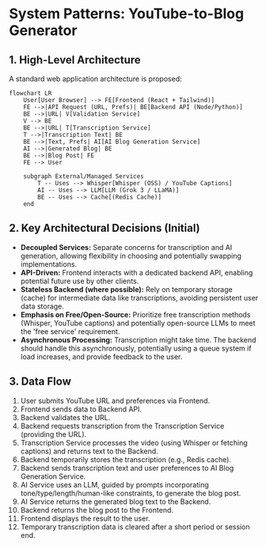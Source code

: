 # System Patterns: YouTube-to-Blog Generator

## 1. High-Level Architecture
A standard web application architecture is proposed:

```mermaid
flowchart LR
    User[User Browser] --> FE[Frontend (React + Tailwind)]
    FE -->|API Request (URL, Prefs)| BE[Backend API (Node/Python)]
    BE -->|URL| V[Validation Service]
    V --> BE
    BE -->|URL| T[Transcription Service]
    T -->|Transcription Text| BE
    BE -->|Text, Prefs| AI[AI Blog Generation Service]
    AI -->|Generated Blog| BE
    BE -->|Blog Post| FE
    FE --> User

    subgraph External/Managed Services
        T -- Uses --> Whisper[Whisper (OSS) / YouTube Captions]
        AI -- Uses --> LLM[LLM (Grok 3 / LLaMA)]
        BE -- Uses --> Cache[(Redis Cache)]
    end
```

## 2. Key Architectural Decisions (Initial)
- **Decoupled Services:** Separate concerns for transcription and AI generation, allowing flexibility in choosing and potentially swapping implementations.
- **API-Driven:** Frontend interacts with a dedicated backend API, enabling potential future use by other clients.
- **Stateless Backend (where possible):** Rely on temporary storage (cache) for intermediate data like transcriptions, avoiding persistent user data storage.
- **Emphasis on Free/Open-Source:** Prioritize free transcription methods (Whisper, YouTube captions) and potentially open-source LLMs to meet the 'free service' requirement.
- **Asynchronous Processing:** Transcription might take time. The backend should handle this asynchronously, potentially using a queue system if load increases, and provide feedback to the user.

## 3. Data Flow
1.  User submits YouTube URL and preferences via Frontend.
2.  Frontend sends data to Backend API.
3.  Backend validates the URL.
4.  Backend requests transcription from the Transcription Service (providing the URL).
5.  Transcription Service processes the video (using Whisper or fetching captions) and returns text to the Backend.
6.  Backend temporarily stores the transcription (e.g., Redis cache).
7.  Backend sends transcription text and user preferences to AI Blog Generation Service.
8.  AI Service uses an LLM, guided by prompts incorporating tone/type/length/human-like constraints, to generate the blog post.
9.  AI Service returns the generated blog text to the Backend.
10. Backend returns the blog post to the Frontend.
11. Frontend displays the result to the user.
12. Temporary transcription data is cleared after a short period or session end.